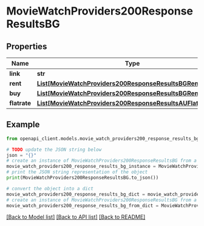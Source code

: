 # MovieWatchProviders200ResponseResultsBG


## Properties

Name | Type | Description | Notes
------------ | ------------- | ------------- | -------------
**link** | **str** |  | [optional] 
**rent** | [**List[MovieWatchProviders200ResponseResultsBGRentInner]**](MovieWatchProviders200ResponseResultsBGRentInner.md) |  | [optional] 
**buy** | [**List[MovieWatchProviders200ResponseResultsBGRentInner]**](MovieWatchProviders200ResponseResultsBGRentInner.md) |  | [optional] 
**flatrate** | [**List[MovieWatchProviders200ResponseResultsAUFlatrateInner]**](MovieWatchProviders200ResponseResultsAUFlatrateInner.md) |  | [optional] 

## Example

```python
from openapi_client.models.movie_watch_providers200_response_results_bg import MovieWatchProviders200ResponseResultsBG

# TODO update the JSON string below
json = "{}"
# create an instance of MovieWatchProviders200ResponseResultsBG from a JSON string
movie_watch_providers200_response_results_bg_instance = MovieWatchProviders200ResponseResultsBG.from_json(json)
# print the JSON string representation of the object
print(MovieWatchProviders200ResponseResultsBG.to_json())

# convert the object into a dict
movie_watch_providers200_response_results_bg_dict = movie_watch_providers200_response_results_bg_instance.to_dict()
# create an instance of MovieWatchProviders200ResponseResultsBG from a dict
movie_watch_providers200_response_results_bg_from_dict = MovieWatchProviders200ResponseResultsBG.from_dict(movie_watch_providers200_response_results_bg_dict)
```
[[Back to Model list]](../README.md#documentation-for-models) [[Back to API list]](../README.md#documentation-for-api-endpoints) [[Back to README]](../README.md)


